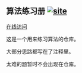 ## 算法练习册 [![site](https://github.com/unliar/code-handwriting/actions/workflows/gh-pages.yaml/badge.svg?branch=master)](https://github.com/unliar/code-handwriting/actions/workflows/gh-pages.yaml)

[在线访问](https://unliar.github.io/code-handwriting/leetcode/)

这是一个用来练习算法的仓库。

大部分思路都写在了注释里。

太难的题暂时不会出现在仓库。
